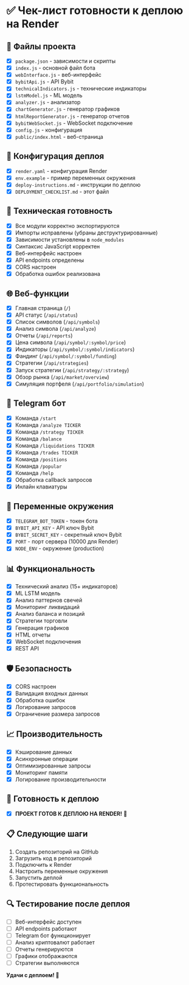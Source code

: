 # ✅ Чек-лист готовности к деплою на Render

## 📁 Файлы проекта
- [x] `package.json` - зависимости и скрипты
- [x] `index.js` - основной файл бота
- [x] `webInterface.js` - веб-интерфейс
- [x] `bybitApi.js` - API Bybit
- [x] `technicalIndicators.js` - технические индикаторы
- [x] `lstmModel.js` - ML модель
- [x] `analyzer.js` - анализатор
- [x] `chartGenerator.js` - генератор графиков
- [x] `htmlReportGenerator.js` - генератор отчетов
- [x] `bybitWebSocket.js` - WebSocket подключение
- [x] `config.js` - конфигурация
- [x] `public/index.html` - веб-страница

## 🚀 Конфигурация деплоя
- [x] `render.yaml` - конфигурация Render
- [x] `env.example` - пример переменных окружения
- [x] `deploy-instructions.md` - инструкции по деплою
- [x] `DEPLOYMENT_CHECKLIST.md` - этот файл

## 🔧 Техническая готовность
- [x] Все модули корректно экспортируются
- [x] Импорты исправлены (убраны деструктурированные)
- [x] Зависимости установлены в `node_modules`
- [x] Синтаксис JavaScript корректен
- [x] Веб-интерфейс настроен
- [x] API endpoints определены
- [x] CORS настроен
- [x] Обработка ошибок реализована

## 🌐 Веб-функции
- [x] Главная страница (`/`)
- [x] API статус (`/api/status`)
- [x] Список символов (`/api/symbols`)
- [x] Анализ символа (`/api/analyze`)
- [x] Отчеты (`/api/reports`)
- [x] Цена символа (`/api/symbol/:symbol/price`)
- [x] Индикаторы (`/api/symbol/:symbol/indicators`)
- [x] Фандинг (`/api/symbol/:symbol/funding`)
- [x] Стратегии (`/api/strategies`)
- [x] Запуск стратегии (`/api/strategy/:strategy`)
- [x] Обзор рынка (`/api/market/overview`)
- [x] Симуляция портфеля (`/api/portfolio/simulation`)

## 📱 Telegram бот
- [x] Команда `/start`
- [x] Команда `/analyze TICKER`
- [x] Команда `/strategy TICKER`
- [x] Команда `/balance`
- [x] Команда `/liquidations TICKER`
- [x] Команда `/trades TICKER`
- [x] Команда `/positions`
- [x] Команда `/popular`
- [x] Команда `/help`
- [x] Обработка callback запросов
- [x] Инлайн клавиатуры

## 🔑 Переменные окружения
- [x] `TELEGRAM_BOT_TOKEN` - токен бота
- [x] `BYBIT_API_KEY` - API ключ Bybit
- [x] `BYBIT_SECRET_KEY` - секретный ключ Bybit
- [x] `PORT` - порт сервера (10000 для Render)
- [x] `NODE_ENV` - окружение (production)

## 📊 Функциональность
- [x] Технический анализ (15+ индикаторов)
- [x] ML LSTM модель
- [x] Анализ паттернов свечей
- [x] Мониторинг ликвидаций
- [x] Анализ баланса и позиций
- [x] Стратегии торговли
- [x] Генерация графиков
- [x] HTML отчеты
- [x] WebSocket подключения
- [x] REST API

## 🛡 Безопасность
- [x] CORS настроен
- [x] Валидация входных данных
- [x] Обработка ошибок
- [x] Логирование запросов
- [x] Ограничение размера запросов

## 📈 Производительность
- [x] Кэширование данных
- [x] Асинхронные операции
- [x] Оптимизированные запросы
- [x] Мониторинг памяти
- [x] Логирование производительности

## 🎯 Готовность к деплою
- [x] **ПРОЕКТ ГОТОВ К ДЕПЛОЮ НА RENDER!** 🚀

## 📋 Следующие шаги
1. Создать репозиторий на GitHub
2. Загрузить код в репозиторий
3. Подключить к Render
4. Настроить переменные окружения
5. Запустить деплой
6. Протестировать функциональность

## 🔍 Тестирование после деплоя
- [ ] Веб-интерфейс доступен
- [ ] API endpoints работают
- [ ] Telegram бот функционирует
- [ ] Анализ криптовалют работает
- [ ] Отчеты генерируются
- [ ] Графики отображаются
- [ ] Стратегии выполняются

**Удачи с деплоем! 🎉**
